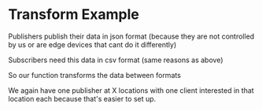 # Transform Example

Publishers publish their data in json format (because they are not controlled by us or are edge devices that cant do it differently)

Subscribers need this data in csv format (same reasons as above)

So our function transforms the data between formats

We again have one publisher at X locations with one client interested in that location each because that's easier to set up.